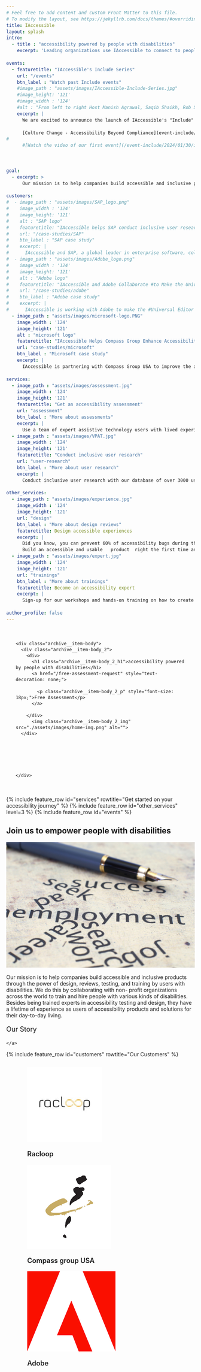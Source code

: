```yaml
---
# Feel free to add content and custom Front Matter to this file.
# To modify the layout, see https://jekyllrb.com/docs/themes/#overriding-theme-defaults
title: IAccessible
layout: splash
intro: 
  - title : "accessibility powered by people with disabilities"
    excerpt: 'Leading organizations use IAccessible to connect to people with disabilities for accessibility testing, training, and design reviews.'

events:
  - featuretitle: "IAccessible's Include Series"
    url: "/events"
    btn_label : "Watch past Include events"
    #image_path : "assets/images/IAccessible-Include-Series.jpg"
    #image_height: '121'
    #image_width : '124'
    #alt : "From left to right Host Manish Agrawal, Saqib Shaikh, Rob Sinclair, Jennifer Smith sitting behind the table with a banner IAccessible in front"
    excerpt: |
      We are excited to announce the launch of IAccessible's "Include" series. This series is designed to bring together thought leaders, industry experts, and accessibility enthusiasts to discuss the latest trends, challenges, and opportunities in the accessibility space.
      
      [Culture Change - Accessibility Beyond Compliance](event-include/2024/03/08/include-series-event-2-video.html) - 29th February 2024
#
      #[Watch the video of our first event](/event-include/2024/01/30/include-series-event-1-video.html)



goal:
  - excerpt: >
      Our mission is to help companies build accessible and inclusive products through the power of user research, design, testing, and training by users with disabilities. We do this by collaborating with non- profit organizations across the world to train and hire people with various kinds of disabilities. Besides being trained experts in accessibility testing and design, they have a lifetime of experience as users of accessibility products and solutions for their day-to-day living.

customers:
#  - image_path : "assets/images/SAP_logo.png"
#    image_width : '124'
#    image_height: '121'
#    alt : "SAP logo"
#    featuretitle: "IAccessible helps SAP conduct inclusive user research"
#    url: "/case-studies/SAP"
#    btn_label : "SAP case study"
#    excerpt: |
#      IAccessible and SAP, a global leader in enterprise software, collaborated to conduct user research with people with disabilities for SAP's cloud-based human resources solution, SAP SuccessFactors. The research helped SAP not just build a more inclusive product but also helped lay down a blueprint for their inclusive user research program.
#  - image_path : "assets/images/Adobe_logo.png"
#    image_width : '124'
#    image_height: '121'
#    alt : "Adobe logo"
#    featuretitle: "IAccessible and Adobe Collaborate #to Make the Universal Editor More Inclusive"
#    url: "/case-studies/adobe"
#    btn_label : "Adobe case study"
#    excerpt: |
#      IAccessible is working with Adobe to make the #Universal Editor more inclusive for assistive #technology users by designing a more accessible and #efficient Selection Tool. The goal is to create a #product with input from users with disabilities at #every stage of development. The project demonstrates #the value of designing with people with disabilities #in mind.
  - image_path : "assets/images/microsoft-logo.PNG"
    image_width : '124'
    image_height: '121'
    alt : "microsoft logo"
    featuretitle: "IAccessible Helps Compass Group Enhance Accessibility in Microsoft Cafes"
    url: "case-studies/microsoft"
    btn_label : "Microsoft case study"
    excerpt: |
      IAccessible is partnering with Compass Group USA to improve the accessibility of their innovations in Microsoft cafes and dining facilities. From vending machines to the Rammon vending car, we are helping Compass Group gather valuable feedback from real users with disabilities to ensure their innovations are ready for deployment and meet the needs of all employees.

services:
  - image_path : "assets/images/assessment.jpg"
    image_width : '124'
    image_height: '121'
    featuretitle: "Get an accessibility assessment"
    url: "assessment"
    btn_label : "More about assessments"
    excerpt: |
      Use a team of expert assistive technology users with lived experience of disabilities to assess your web and mobile applications against WCAG 2.1 & section 508 standards for compliance.
  - image_path : "assets/images/VPAT.jpg"
    image_width : '124'
    image_height: '121'
    featuretitle: "Conduct inclusive user research"
    url: "user-research"
    btn_label : "More about user research"
    excerpt: |
      Conduct inclusive user research with our database of over 3000 users with disabilities. Focus on your research while we take care of everything from recruiting to reporting  and more. 
      
other_services:
  - image_path : "assets/images/experience.jpg"
    image_width : '124'
    image_height: '121'
    url: "design"
    btn_label : "More about design reviews"
    featuretitle: Design accessible experiences
    excerpt: |
      Did you know, you can prevent 60% of accessibility bugs during the design of your applications?  
      Build an accessible and usable   product  right the first time and save costly bug fixes later.
  - image_path : "assets/images/expert.jpg"
    image_width : '124'
    image_height: '121'
    url: "trainings"
    btn_label : "More about trainings"
    featuretitle: Become an accessibility expert
    excerpt: |
      Sign-up for our workshops and hands-on training on how to create accessible web and mobile applications. We customize them to your specific needs and meet the learners where they are.

author_profile: false
---
```


    
<div style="padding: 20px 5%;">
  <div class="archive__item">
    

    <div class="archive__item-body">
      <div class="archive__item-body_2">
        <div>
          <h1 class="archive__item-body_2_h1">accessibility powered by people with disabilities</h1>
          <a href="/free-assessment-request" style="text-decoration: none;">

            <p class="archive__item-body_2_p" style="font-size: 18px;">Free Assessment</p>
          </a>
         
        </div>
          <img class="archive__item-body_2_img" src="./assets/images/home-img.png" alt="">
      </div>
        

    
      

      
    </div>
  </div>
</div>



<div id="main" >
  <!-- <h2 class="archive__item-body_8_h1">Get started on your accessibility journey</h2>
  <article class="splash" itemscope itemtype="https://schema.org/CreativeWork">
    <meta itemprop="headline" content="IAccessible">
    <meta itemprop="description" content="People with disabilities power accessibility in your products">
    
    

    <section class="page__content" itemprop="text">


<div class="feature__wrapper" style="margin-top: 60px;">

  
    <div class="feature__item">
      <div class="archive__item">
        
          <div class="archive__item-teaser">
            <img src="/assets/images/assessment.jpg" alt="" width="124" height="121" />
            
          </div>
        

        <div class="archive__item-body">
          
            <h3 class="archive__item-title">Get an accessibility assessment</h3>
          

          
            <div class="archive__item-excerpt">
              <p>Use a team of expert assistive technology users with lived experience of disabilities to assess your web and mobile applications against WCAG 2.1 &amp; section 508 standards for compliance.</p>

            </div>
          

          
            <p><a href="/assessment" class="archive__item-body_2_p" style="text-decoration: none;color: #fff;">More about assessments</a></p>
          
        </div>
      </div>
    </div>
  
    <div class="feature__item">
      <div class="archive__item">
        
          <div class="archive__item-teaser">
            <img src="/assets/images/VPAT.jpg" alt="" width="124" height="121" />
            
          </div>
        

        <div class="archive__item-body">
          
            <h3 class="archive__item-title">Get a VPAT report</h3>
          

          
            <div class="archive__item-excerpt">
              <p>We create VPAT reports to showcase the accessibility conformance of your application . Our VPAT reports provide results against Section 508, WCAG 2.1, and EN 341 549 European standard.</p>

            </div>
          

          
            <p><a href="/assessment#showcase-your-accessibility-conformance-with-standardized-reports" class="archive__item-body_2_p" style="text-decoration: none;color: #fff;">More about VPATs</a></p>
          
        </div>
      </div>
    </div>
  

</div>

<div class="feature__wrapper">

  
    <div class="feature__item">
      <div class="archive__item">
        
          <div class="archive__item-teaser">
            <img src="/assets/images/experience.jpg" alt="" width="124" height="121" />
            
          </div>
        

        <div class="archive__item-body">
          
            <h3 class="archive__item-title">Design accessible experiences</h3>
          

          
            <div class="archive__item-excerpt">
              <p>Did you know, you can prevent 60% of accessibility bugs during the design of your applications? 
Build an accessible and usable   product  right the first time and save costly bug fixes later.</p>

            </div>
          

          
            <p><a href="/design" class="archive__item-body_2_p" style="text-decoration: none;color: #fff;">More about design reviews</a></p>
          
        </div>
      </div>
    </div>
  
    <div class="feature__item">
      <div class="archive__item">
        
          <div class="archive__item-teaser">
            <img src="/assets/images/expert.jpg" alt="" width="124" height="121" />
            
          </div>
        

        <div class="archive__item-body">
          
            <h3 class="archive__item-title">Become an accessibility expert</h3>
          

          
            <div class="archive__item-excerpt">
              <p>Sign-up for our workshops and hands-on training on how to create accessible web and mobile applications. We customize them to your specific needs and meet the learners where they are.</p>

            </div>
          

          
            <p><a href="/trainings" class="archive__item-body_2_p" style="text-decoration: none;color: #fff;">More about trainings</a></p>
          
        </div>
      </div>
    </div>
  

</div>






<h2 class="archive__item-body_8_h1">Join us to empower people with disabilities</h2>
<div class="archive__item-body_8_div">
  <div> 
    <img  src="./assets/images/story.jpg" alt="" class="archive__item-body_8_div_img">
  </div>
  <div class="mrt">
    <p class="archive__item-body_8_div_p">
      Our mission is to help companies build accessible
  and inclusive products through the power of design,
  reviews, testing, and training by users with disabilities. We do this by collaborating with non- profit organizations across the world to train and hire people with various kinds of disabilities. Besides being trained experts in accessibility testing and
  design, they have a lifetime of experience as users of accessibility products and solutions for their day-to-day living.
    </p>
    <a href="/about-us" style="text-decoration: none;">
      <p class="archive__item-body_9_P" style="font-size: 18px;">Our Story</p>

    </a>
  </div>

</div>












    </section>
  </article>
--> 

{% include feature_row id="services" rowtitle="Get started on your accessibility journey" %}
{% include feature_row id="other_services" level=3 %}
{% include feature_row id="events" %}



<h2 class="archive__item-body_8_h1">Join us to empower people with disabilities</h2>
<div class="archive__item-body_8_div">
  <div> 
    <img  src="./assets/images/story.jpg" alt="" class="archive__item-body_8_div_img">
  </div>
  <div class="mrt">
    <p class="archive__item-body_8_div_p">
      Our mission is to help companies build accessible
  and inclusive products through the power of design,
  reviews, testing, and training by users with disabilities. We do this by collaborating with non- profit organizations across the world to train and hire people with various kinds of disabilities. Besides being trained experts in accessibility testing and
  design, they have a lifetime of experience as users of accessibility products and solutions for their day-to-day living.
    </p>
    <a href="/about-us" style="text-decoration: none;">
      <p class="archive__item-body_9_P" style="font-size: 18px;">Our Story</p>

    </a>
  </div>

</div>




{% include feature_row id="customers" rowtitle="Our Customers" %}




<figure class="third " style="padding: 12px 16px;" >

  <div class="archive__item-body_11_div">
    <img src="/assets/images/racloop.jpg" alt="Racloop technologies" />
    <p class="archive__item-body_11_p" style="font-size: 18px;font-weight: 600;">Racloop</p>  

  </div>

  <div class="archive__item-body_11_div">
    <img src="/assets/images/compass-group-logo.PNG" alt="Compass Group logo" />
    <p class="archive__item-body_11_p" style="font-size: 18px;font-weight: 600;">Compass group USA</p>  
 
  </div>
     
  <div class="archive__item-body_11_div">
    <img src="/assets/images/Adobe_logo.png" alt="Adobe" />
    <p class="archive__item-body_11_p" style="font-size: 18px;font-weight: 600;">Adobe</p>  
    

  </div>
</figure>


</div>